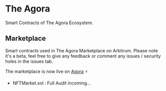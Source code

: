 # The Agora

Smart Contracts of The Agora Ecosystem.

## Marketplace

Smart contracts used in The Agora Marketplace on Arbitrum.
Please note it's a beta, feel free to give any feedback or comment any issues / security holes in the issues tab.

The marketplace is now live on [Agora](https://agoranft.io/) ⚡

- NFTMarket.sol : Full Audit incoming...

